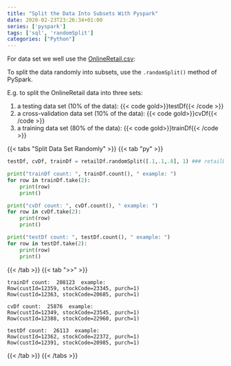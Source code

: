 ```yaml
---
title: "Split the Data Into Subsets With Pyspark"
date: 2020-02-23T23:26:34+01:00
series: ['pyspark']
tags: ['sql', 'randomSplit']
categories: ["Python"]
---
```


For data set we well use the [OnlineRetail.csv](/posts/python/prepare-and-shape-the-data-in-pyspark-an-example):

To split the data randomly into subsets, use the `.randomSplit()` method of PySpark.

E.g. to split the OnlineRetail data into three sets:

1. a testing data set (10% of the data): {{< code gold>}}testDf{{< /code >}}
2. a cross-validation data set (10% of the data): {{< code gold>}}cvDf{{< /code >}}
3. a training data set (80% of the data): {{< code gold>}}trainDf{{< /code >}}

{{< tabs "Split Data Set Randomly" >}}
{{< tab "py" >}}
```python
testDf, cvDf, trainDf = retailDf.randomSplit([.1,.1,.8], 1) ### retailDf is a PySpark DataFrame

print("trainDf count: ", trainDf.count(), " example: ")
for row in trainDf.take(2): 
	print(row)
	print()

print("cvDf count: ", cvDf.count(), " example: ")
for row in cvDf.take(2): 
	print(row)
	print()

print("testDf count: ", testDf.count(), " example: ")
for row in testDf.take(2): 
	print(row)
	print() 
``` 
{{< /tab >}}
{{< tab ">>" >}}
```
trainDf count:  208123  example: 
Row(custId=12359, stockCode=23345, purch=1)
Row(custId=12363, stockCode=20685, purch=1)

cvDf count:  25876  example: 
Row(custId=12349, stockCode=23545, purch=1)
Row(custId=12388, stockCode=22960, purch=1)

testDf count:  26113  example: 
Row(custId=12362, stockCode=22372, purch=1)
Row(custId=12391, stockCode=20985, purch=1)
```
{{< /tab >}}
{{< /tabs >}}




